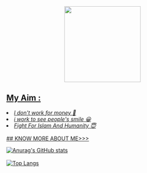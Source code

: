 <div align = "center">
  <a href="https://facebook.com/ashrafiabir04">
    <img width="200" heigth="200" src="https://g.top4top.io/p_1894pa7e80.png">
<br>
</div>

## My Aim : 
<li><i>I don't work for money 🙂</li></i>
<li><i>i work to see people's smile 😀</li></i>
<li><i>Fight For Islam And Humanity 😇</li></i>
<br>
## KNOW MORE ABOUT ME>>>
<br>

![Anurag's GitHub stats](https://github-readme-stats.vercel.app/api?username=ashrafiabir01&show_icons=true&theme=radical)
<br>
<br>
[![Top Langs](https://github-readme-stats.vercel.app/api/top-langs/?username=ashrafiabir01&layout=compact)](https://github.com/ashrafiabir01)
<br>

